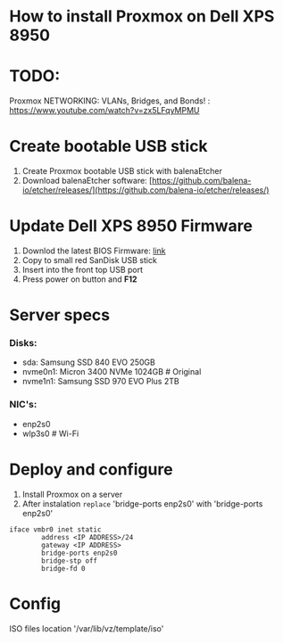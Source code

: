 # How to install Proxmox on Dell XPS 8950

# TODO:

Proxmox NETWORKING: VLANs, Bridges, and Bonds! : https://www.youtube.com/watch?v=zx5LFqyMPMU

# Create bootable USB stick
1. Create Proxmox bootable USB stick with balenaEtcher
2. Download balenaEtcher software: [https://github.com/balena-io/etcher/releases/](https://github.com/balena-io/etcher/releases/)

# Update Dell XPS 8950 Firmware
1. Downlod the latest BIOS Firmware: [link](https://www.dell.com/support/home/en-uk/product-support/servicetag/0-eHFoTHBTYmlLQWtENlA0UnlQOWdZZz090/drivers)
2. Copy to small red SanDisk USB stick
3. Insert into the front top USB port
4. Press power on button and **F12**

# Server specs
### Disks:
- sda: Samsung SSD 840 EVO 250GB
- nvme0n1: Micron 3400 NVMe 1024GB # Original
- nvme1n1: Samsung SSD 970 EVO Plus 2TB

### NIC's:
- enp2s0
- wlp3s0 # Wi-Fi

# Deploy and configure
1. Install Proxmox on a server
2. After instalation `replace` 'bridge-ports enp2s0' with 'bridge-ports enp2s0'

```
iface vmbr0 inet static
        address <IP ADDRESS>/24
        gateway <IP ADDRESS>
        bridge-ports enp2s0
        bridge-stp off
        bridge-fd 0
```


 # Config
 ISO files location
'/var/lib/vz/template/iso'